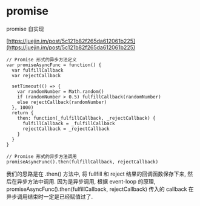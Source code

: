 # promise
promise 自实现




[https://juejin.im/post/5c121b82f265da612061b225](https://juejin.im/post/5c121b82f265da612061b225)

```
// Promise 形式的异步方法定义
var promiseAsyncFunc = function() {
  var fulfillCallback
  var rejectCallback

  setTimeout(() => {
    var randomNumber = Math.random()
    if (randomNumber > 0.5) fulfillCallback(randomNumber)
    else rejectCallback(randomNumber)
  }, 1000)
  return {
    then: function(_fulfillCallback, _rejectCallback) {
      fulfillCallback = _fulfillCallback
      rejectCallback = _rejectCallback
    }
  }
}

// Promise 形式的异步方法调用
promiseAsyncFunc().then(fulfillCallback, rejectCallback)
```
我们的思路是在 .then() 方法中, 将 fullfill 和 reject 结果的回调函数保存下来, 然后在异步方法中调用. 因为是异步调用, 根据 event-loop 的原理, promiseAsyncFunc().then(fulfillCallback, rejectCallback) 传入的 callback 在异步调用结束时一定是已经赋值过了.




